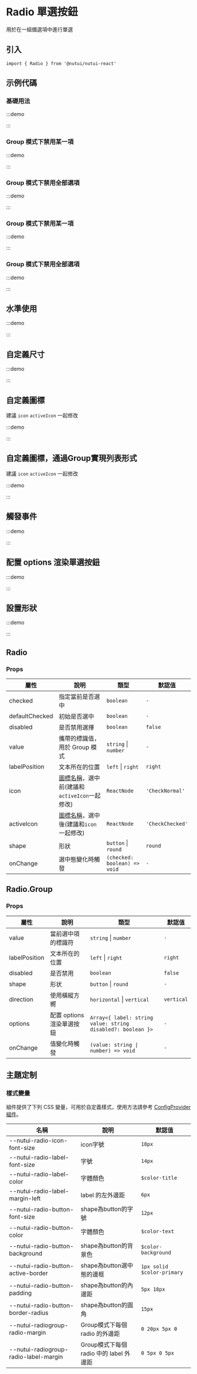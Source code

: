 # Radio 單選按鈕

用於在一組備選項中進行單選

## 引入

```tsx
import { Radio } from '@nutui/nutui-react'
```

## 示例代碼

### 基礎用法

:::demo

<CodeBlock src='h5/demo1.tsx'></CodeBlock>

:::

### Group 模式下禁用某一項

:::demo

<CodeBlock src='h5/demo2.tsx'></CodeBlock>

:::

### Group 模式下禁用全部選項

:::demo

<CodeBlock src='h5/demo3.tsx'></CodeBlock>

:::

### Group 模式下禁用某一項

:::demo

<CodeBlock src='h5/demo4.tsx'></CodeBlock>

:::

### Group 模式下禁用全部選項

:::demo

<CodeBlock src='h5/demo5.tsx'></CodeBlock>

:::

## 水準使用

:::demo

<CodeBlock src='h5/demo6.tsx'></CodeBlock>

:::

## 自定義尺寸

:::demo

<CodeBlock src='h5/demo7.tsx'></CodeBlock>

:::

## 自定義圖標

建議 `icon` `activeIcon` 一起修改

:::demo

<CodeBlock src='h5/demo8.tsx'></CodeBlock>

:::

## 自定義圖標，通過Group實現列表形式

建議 `icon` `activeIcon` 一起修改

:::demo

<CodeBlock src='h5/demo9.tsx'></CodeBlock>

:::

## 觸發事件

:::demo

<CodeBlock src='h5/demo10.tsx'></CodeBlock>

:::

## 配置 options 渲染單選按鈕

:::demo

<CodeBlock src='h5/demo11.tsx'></CodeBlock>

:::

## 設置形狀

:::demo

<CodeBlock src='h5/demo12.tsx'></CodeBlock>

:::

## Radio

### Props

| 屬性 | 說明 | 類型 | 默認值 |
| --- | --- | --- | --- |
| checked | 指定當前是否選中 | `boolean` | `-` |
| defaultChecked | 初始是否選中 | `boolean` | `-` |
| disabled | 是否禁用選擇 | `boolean` | `false` |
| value | 攜帶的標識值，用於 Group 模式 | `string` \| `number` | `-` |
| labelPosition | 文本所在的位置 | `left` \| `right` | `right` |
| icon | <a href="#/icon">圖標名稱</a>，選中前(建議和`activeIcon`一起修改) | `ReactNode` | `'CheckNormal'` |
| activeIcon | <a href="#/icon">圖標名稱</a>，選中後(建議和`icon`一起修改) | `ReactNode` | `'CheckChecked'` |
| shape | 形狀 | `button` \| `round` | `round` |
| onChange | 選中態變化時觸發 | `(checked: boolean) => void` | `-` |

## Radio.Group

### Props

| 屬性 | 說明 | 類型 | 默認值 |
| --- | --- | --- | --- |
| value | 當前選中項的標識符 | `string` \| `number` | `-` |
| labelPosition | 文本所在的位置 | `left` \| `right` | `right` |
| disabled | 是否禁用 | `boolean` | `false` |
| shape | 形状 | `button` \| `round` | `-` |
| direction | 使用橫縱方嚮 | `horizontal` \| `vertical` | `vertical` |
| options | 配置 options 渲染單選按鈕 | `Array<{ label: string value: string disabled?: boolean }>` | `-` |
| onChange | 值變化時觸發 | `(value: string \| number) => void` | `-` |

## 主題定制

### 樣式變量

組件提供了下列 CSS 變量，可用於自定義樣式，使用方法請參考 [ConfigProvider 組件](#/zh-CN/component/configprovider)。

| 名稱 | 說明 | 默認值 |
| --- | --- | --- |
| \--nutui-radio-icon-font-size | icon字號 | `18px` |
| \--nutui-radio-label-font-size | 字號 | `14px` |
| \--nutui-radio-label-color | 字體顏色 | `$color-title` |
| \--nutui-radio-label-margin-left | label 的左外邊距 | `6px` |
| \--nutui-radio-button-font-size | shape為button的字號 | `12px` |
| \--nutui-radio-button-color | 字體顏色 | `$color-text` |
| \--nutui-radio-button-background | shape為button的背景色 | `$color-background` |
| \--nutui-radio-button-active-border | shape為button選中態的邊框 | `1px solid $color-primary` |
| \--nutui-radio-button-padding | shape為button的內邊距 | `5px 18px` |
| \--nutui-radio-button-border-radius | shape為button的圓角 | `15px` |
| \--nutui-radiogroup-radio-margin | Group模式下每個 radio 的外邊距 | `0 20px 5px 0` |
| \--nutui-radiogroup-radio-label-margin | Group模式下每個 radio 中的 label 外邊距 | `0 5px 0 5px` |
